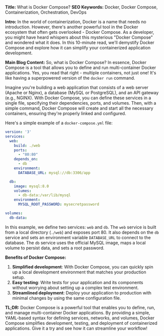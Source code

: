 **Title:** What is Docker Compose?
**SEO Keywords:** Docker, Docker Compose, Containerization, Orchestration, DevOps

**Intro:**
In the world of containerization, Docker is a name that needs no introduction. However, there's another powerful tool in the Docker ecosystem that often gets overlooked - Docker Compose. As a developer, you might have heard whispers about this mysterious "Docker Compose" and wondered what it does. In this 10-minute read, we'll demystify Docker Compose and explore how it can simplify your containerized application development.

**Main Blog Content:**
So, what is Docker Compose?
In essence, Docker Compose is a tool that allows you to define and run multi-container Docker applications. Yes, you read that right - multiple containers, not just one! It's like having a superpowered version of the `docker run` command.

Imagine you're building a web application that consists of a web server (Apache or Nginx), a database (MySQL or PostgreSQL), and an API gateway (e.g., NGINX). With Docker Compose, you can define these services in a single file, specifying their dependencies, ports, and volumes. Then, with a simple command, Docker Compose will create and start all the necessary containers, ensuring they're properly linked and configured.

Here's a simple example of a `docker-compose.yml` file:
```yaml
version: '3'
services:
  web:
    build: ./web
    ports:
      - "80:80"
    depends_on:
      - db
    environment:
      DATABASE_URL: mysql://db:3306/app

  db:
    image: mysql:8.0
    volumes:
      - db-data:/var/lib/mysql
    environment:
      MYSQL_ROOT_PASSWORD: mysecretpassword

volumes:
  db-data:
```
In this example, we define two services: `web` and `db`. The `web` service is built from a local directory (`./web`) and exposes port 80. It also depends on the `db` service and sets an environment variable `DATABASE_URL` to connect to the database. The `db` service uses the official MySQL image, maps a local volume to persist data, and sets a root password.

**Benefits of Docker Compose:**

1. **Simplified development**: With Docker Compose, you can quickly spin up a local development environment that matches your production setup.
2. **Easy testing**: Write tests for your application and its components without worrying about setting up a complex test environment.
3. **Streamlined deployment**: Deploy your application to production with minimal changes by using the same configuration file.

**TL;DR:** Docker Compose is a powerful tool that enables you to define, run, and manage multi-container Docker applications. By providing a simple, YAML-based syntax for defining services, networks, and volumes, Docker Compose simplifies development, testing, and deployment of containerized applications. Give it a try and see how it can streamline your workflow!
